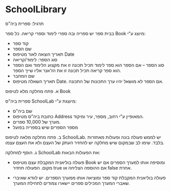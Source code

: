 # SchoolLibrary

תרגיל: ספרית ביה"ס

בבית ספר יש ספריה ובה ספרי לימוד וספרי קריאה.
כל ספר Book מיוצג ע"י:
-	קוד ספר
-	שם הספר
-	תאריך הוצאה לאור מטיפוס Date
-	סוג הספר: לימוד/קריאה
-	סוג הספר – אם הספר הוא ספר לימוד תכיל תכונה זו את מקצוע הלימוד ואם הספר הוא ספר קריאה תכיל תכונה זו את הז'אנר אליו שייך הספר.
-	שם המחבר
-	תאריך השאלה מטיפוס Date. אם הספר לא מושאל יהיו ערך התכונות של התכונה.

א.	פתח מחלקה מלא לטיפוס
Book 

ספרית ביה"ס SchoolLab מיוצגת ע"י:
-	שם ביה"ס
-	כתובת ביה"ס מטיפוס Address  המאופיין ע"י רחוב, מספר, עיר ומיקוד.
-	מערך של 10,000 ספרים.
-	מספר הספרים שיש בספריה בפועל

ב.	פתח מחלקה מלאה לטיפוס
SchoolLab.
יש לממש פעולה בונה ופעולות מאחזרות בלבד. שימו לב שבמקום שיש מחלקה יש להחזיר העתק של העצם ולא את העצם עצמו.

ג.	הוסף למחלקה
SchoolLab
את הפעולות הבאות:

-	פעולה בוליאנית המקבלת עצם מטיפוס
Book
ומוסיפה אותו למערך הספרים אם יש מקום. 
הפעולה תחזיר
true 
אם ההוספה הצליחה או
false אחרת.

-	פעולה בוליאנית המקבלת קוד ספר ומוציאה אותו ממערך הספרים.
יש לוודא שאיברי שאברי המערך המכילים ספרים יישארו צמודים לתחילת המערך.

